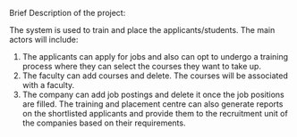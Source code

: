 Brief Description of the project:

The system is used to train and place the applicants/students. 
The main actors will include:  
  1. The applicants can apply for jobs and also can opt to undergo a training process where they can select the courses they want to take up. 
  2. The faculty can add courses and delete. The courses will be associated with a faculty. 
  3. The company can add job postings and delete it once the job positions are filled. 
The training and placement centre can also generate reports on the shortlisted  applicants and provide them to the recruitment unit of the companies based on their requirements. 
